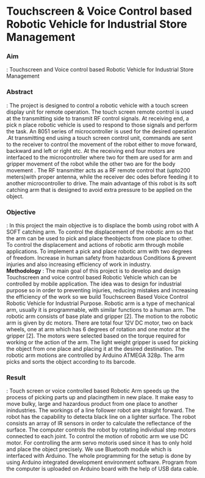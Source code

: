 <h1> <b>Touchscreen & Voice Control based Robotic Vehicle for Industrial Store Management</b> </h1>
<h3><b>Aim</b></h3> : Touchscreen and Voice control based Robotic Vehicle for Industrial Store Management
<br>
<h3><b>Abstract</b></h3> : The project is designed to control a robotic vehicle with a touch screen display unit for remote operation. The touch screen remote control is used at the transmitting side to transmit RF control signals. At receiving end, a pick n place robotic vehicle is used to respond to those signals and perform the task. An 8051 series of microcontroller is used for the desired operation .At transmitting end using a touch screen control unit, commands are sent to the receiver to control the movement of the robot either to move forward, backward and left or right etc. At the receiving end four motors are interfaced to the microcontroller where two for them are used for arm and gripper movement of the robot while the other two are for the body movement . The RF transmitter acts as a RF remote control that (upto200 meters)with proper antenna, while the receiver dec odes before feeding it to another microcontroller to drive. The main advantage of this robot is its soft catching arm that is designed to avoid extra pressure to be applied on the object.
<br>
<h3><b>Objective</b></h3> : In this project the main objective is to displace the bomb using robot with A SOFT catching arm.
To control the displacement of the robotic arm so that the arm can be used to pick and place theobjects from one place to other.
To control the displacement and actions of robotic arm through mobile applications.
To implement a pick and place robotic arm with two degrees of freedom.
Increase in human safety from hazardous Conditions & prevent injuries and also increasing efficiency of work in industry.
<br>
<h><b>Methodology</b></h> : The main goal of this project is to develop and design Touchscreen and voice control based Robotic Vehicle which can be controlled by mobile application. The idea was to design for industrial purpose so in order to preventing injuries, reducing mistakes and increasing the efficiency of the work so we build Touchscreen Based Voice Control Robotic Vehicle for Industrial Purpose. Robotic arm is a type of mechanical arm, usually it is programmable, with similar functions to a human arm. The robotic arm consists of base plate and gripper [2]. The motion to the robotic arm is given by dc motors. There are total four 12V DC motor, two on back wheels, one at arm which has 6 degrees of rotation and one motor at the gripper [2]. The motors were selected based on the torque required for working or the action of the arm. The light weight gripper is used for picking the object from one place and placing it at the desired destination. The robotic arm motions are controlled by Arduino ATMEGA 328p. The arm picks and sorts the object according to its barcode.
<br>
<h3><b>Result</b></h3> : Touch screen or voice controlled based Robotic Arm speeds up the process of picking parts up and placingthem in new place. It make easy to move bulky, large and hazardous product from one place to another inindustries. The workings of a line follower robot are straight forward. The robot has the capability to detecta black line on a lighter surface. The robot consists an array of IR sensors in order to calculate the reflectance of the surface. The computer controls the robot by rotating individual step motors connected to each joint. To control the motion of robotic arm we use DC motor. For controlling the arm servo motoris used since it has to only hold and place the object precisely. We use Bluetooth module which is interfaced with Arduino. The whole programming for the setup is done by using Arduino integrated development environment software. Program from the computer is uploaded on Arduino board with the help of USB data cable.
